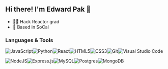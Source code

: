 ## Hi there! I'm Edward Pak 👋

- 👨‍💻 Hack Reactor grad
- 📍 Based in SoCal

### Languages & Tools

![JavaScript](https://img.shields.io/badge/javascript-%23323330.svg?style=for-the-badge&logo=javascript&logoColor=%23F7DF1E)![Python](https://img.shields.io/badge/python-3670A0?style=for-the-badge&logo=python&logoColor=ffdd54)![React](https://img.shields.io/badge/react-%2320232a.svg?style=for-the-badge&logo=react&logoColor=%2361DAFB)![HTML5](https://img.shields.io/badge/html5-%23E34F26.svg?style=for-the-badge&logo=html5&logoColor=white)![CSS3](https://img.shields.io/badge/css3-%231572B6.svg?style=for-the-badge&logo=css3&logoColor=white)![Git](https://img.shields.io/badge/git-%23F05033.svg?style=for-the-badge&logo=git&logoColor=white)![Visual Studio Code](https://img.shields.io/badge/Visual%20Studio%20Code-0078d7.svg?style=for-the-badge&logo=visual-studio-code&logoColor=white)

![NodeJS](https://img.shields.io/badge/node.js-6DA55F?style=for-the-badge&logo=node.js&logoColor=white)![Express.js](https://img.shields.io/badge/express.js-%23404d59.svg?style=for-the-badge&logo=express&logoColor=%2361DAFB)![MySQL](https://img.shields.io/badge/mysql-%2300f.svg?style=for-the-badge&logo=mysql&logoColor=white)![Postgres](https://img.shields.io/badge/postgres-%23316192.svg?style=for-the-badge&logo=postgresql&logoColor=white)![MongoDB](https://img.shields.io/badge/MongoDB-%234ea94b.svg?style=for-the-badge&logo=mongodb&logoColor=white)


<!--
**freshpak/freshpak** is a ✨ _special_ ✨ repository because its `README.md` (this file) appears on your GitHub profile.

Here are some ideas to get you started:

- 🔭 I’m currently working on ...
- 🌱 I’m currently learning ...
- 👯 I’m looking to collaborate on ...
- 🤔 I’m looking for help with ...
- 💬 Ask me about ...
- 📫 How to reach me: ...
- 😄 Pronouns: ...
- ⚡ Fun fact: ...
-->
